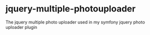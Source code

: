 jquery-multiple-photouploader
=============================

The jquery multiple photo uploader used in my symfony jquery photo uploader plugin